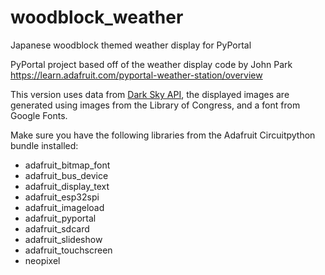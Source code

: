 # woodblock_weather
Japanese woodblock themed weather display for PyPortal

PyPortal project based off of the weather display code by John Park 
https://learn.adafruit.com/pyportal-weather-station/overview

This version uses data from [Dark Sky API](https://www.darksky.net), the displayed images are generated using images from
the Library of Congress, and a font from Google Fonts.

Make sure you have the following libraries from the Adafruit Circuitpython bundle installed:  
* adafruit_bitmap_font  
* adafruit_bus_device  
* adafruit_display_text  
* adafruit_esp32spi  
* adafruit_imageload  
* adafruit_pyportal  
* adafruit_sdcard  
* adafruit_slideshow  
* adafruit_touchscreen  
* neopixel  
